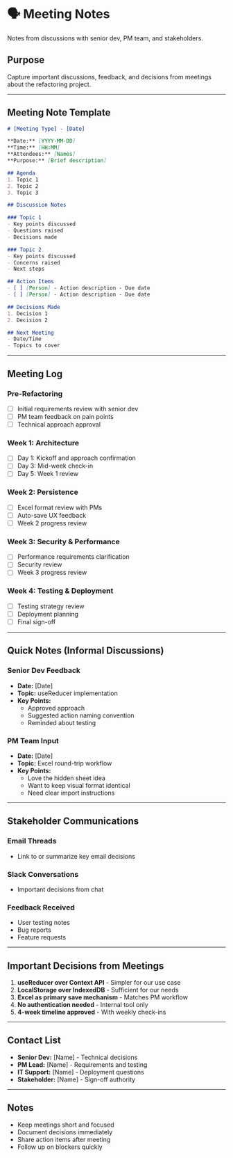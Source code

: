 # 🗣️ Meeting Notes

Notes from discussions with senior dev, PM team, and stakeholders.

## Purpose

Capture important discussions, feedback, and decisions from meetings about the refactoring project.

---

## Meeting Note Template

```markdown
# [Meeting Type] - [Date]

**Date:** [YYYY-MM-DD]
**Time:** [HH:MM]
**Attendees:** [Names]
**Purpose:** [Brief description]

## Agenda
1. Topic 1
2. Topic 2
3. Topic 3

## Discussion Notes

### Topic 1
- Key points discussed
- Questions raised
- Decisions made

### Topic 2
- Key points discussed
- Concerns raised
- Next steps

## Action Items
- [ ] [Person] - Action description - Due date
- [ ] [Person] - Action description - Due date

## Decisions Made
1. Decision 1
2. Decision 2

## Next Meeting
- Date/Time
- Topics to cover
```

---

## Meeting Log

### Pre-Refactoring
- [ ] Initial requirements review with senior dev
- [ ] PM team feedback on pain points
- [ ] Technical approach approval

### Week 1: Architecture
- [ ] Day 1: Kickoff and approach confirmation
- [ ] Day 3: Mid-week check-in
- [ ] Day 5: Week 1 review

### Week 2: Persistence
- [ ] Excel format review with PMs
- [ ] Auto-save UX feedback
- [ ] Week 2 progress review

### Week 3: Security & Performance
- [ ] Performance requirements clarification
- [ ] Security review
- [ ] Week 3 progress review

### Week 4: Testing & Deployment
- [ ] Testing strategy review
- [ ] Deployment planning
- [ ] Final sign-off

---

## Quick Notes (Informal Discussions)

### Senior Dev Feedback
- **Date:** [Date]
- **Topic:** useReducer implementation
- **Key Points:**
  - Approved approach
  - Suggested action naming convention
  - Reminded about testing

### PM Team Input
- **Date:** [Date]  
- **Topic:** Excel round-trip workflow
- **Key Points:**
  - Love the hidden sheet idea
  - Want to keep visual format identical
  - Need clear import instructions

---

## Stakeholder Communications

### Email Threads
- Link to or summarize key email decisions

### Slack Conversations
- Important decisions from chat

### Feedback Received
- User testing notes
- Bug reports
- Feature requests

---

## Important Decisions from Meetings

1. **useReducer over Context API** - Simpler for our use case
2. **LocalStorage over IndexedDB** - Sufficient for our needs
3. **Excel as primary save mechanism** - Matches PM workflow
4. **No authentication needed** - Internal tool only
5. **4-week timeline approved** - With weekly check-ins

---

## Contact List

- **Senior Dev:** [Name] - Technical decisions
- **PM Lead:** [Name] - Requirements and testing
- **IT Support:** [Name] - Deployment questions
- **Stakeholder:** [Name] - Sign-off authority

---

## Notes

- Keep meetings short and focused
- Document decisions immediately
- Share action items after meeting
- Follow up on blockers quickly